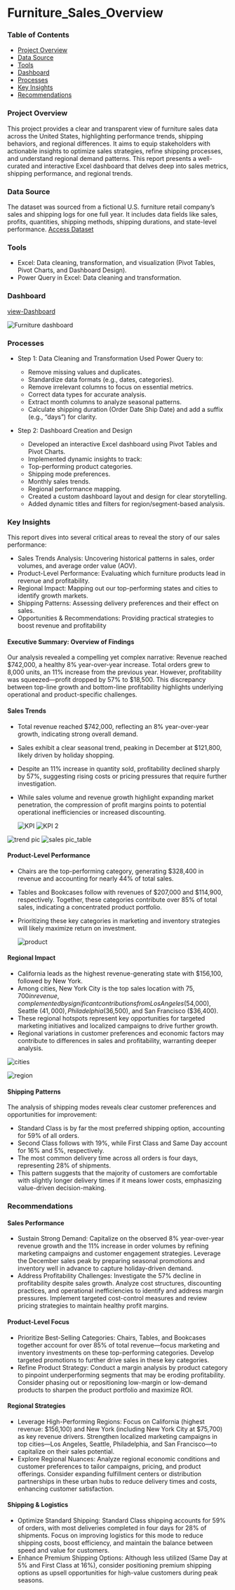# Furniture_Sales_Overview
### Table of Contents 
- [Project Overview](project-overview)
- [Data Source](data-source)
- [Tools](tools)
- [Dashboard](dashboard)
- [Processes](processes)
- [Key Insights](key-insights)
- [Recommendations](Recommendations)

### Project Overview
This project provides a clear and transparent view of furniture sales data across the United States, highlighting performance trends, shipping behaviors, and regional differences. It aims to equip stakeholders with actionable insights to optimize sales strategies, refine shipping processes, and understand regional demand patterns. This report presents a well-curated and interactive Excel dashboard that delves deep into sales metrics, shipping performance, and regional trends.

### Data Source
The dataset was sourced from a fictional U.S. furniture retail company’s sales and shipping logs for one full year. It includes data fields like sales, profits, quantities, shipping methods, shipping durations, and state-level performance.
<a href="https://github.com/mauree155/Furniture_Sales_Overview/blob/main/furniture-dataset.xlsx">Access Dataset</a>

### Tools
- Excel: Data cleaning, transformation, and visualization (Pivot Tables, Pivot Charts, and Dashboard Design).
- Power Query in Excel: Data cleaning and transformation.

### Dashboard
<a href="https://github.com/mauree155/Furniture_Sales_Overview/blob/main/Furniture%20dashboard.JPG"> view-Dashboard</a>

![Furniture dashboard](https://github.com/user-attachments/assets/4e3ad72e-ca99-4e7b-b3df-d6146a13f4c5)

### Processes
- Step 1: Data Cleaning and Transformation
Used Power Query to:
  - Remove missing values and duplicates.
  - Standardize data formats (e.g., dates, categories).
  - Remove irrelevant columns to focus on essential metrics.
  - Correct data types for accurate analysis.
  - Extract month columns to analyze seasonal patterns.
  - Calculate shipping duration (Order Date Ship Date) and add a suffix (e.g., “days”) for clarity.

- Step 2: Dashboard Creation and Design
   - Developed an interactive Excel dashboard using Pivot Tables and Pivot Charts.
   - Implemented dynamic insights to track:
   - Top-performing product categories.
   - Shipping mode preferences.
   - Monthly sales trends.
   - Regional performance mapping.
   - Created a custom dashboard layout and design for clear storytelling.
  - Added dynamic titles and filters for region/segment-based analysis.

### Key Insights
This report dives into several critical areas to reveal the story of our sales performance:
- Sales Trends Analysis: Uncovering historical patterns in sales, order volumes, and average order value (AOV).
- Product-Level Performance: Evaluating which furniture products lead in revenue and profitability.
- Regional Impact: Mapping out our top-performing states and cities to identify growth markets.
- Shipping Patterns: Assessing delivery preferences and their effect on sales.
- Opportunities & Recommendations: Providing practical strategies to boost revenue and profitability

#### Executive Summary: Overview of Findings
Our analysis revealed a compelling yet complex narrative:
Revenue reached $742,000, a healthy 8% year-over-year increase. Total orders grew to 8,000 units, an 11% increase from the previous year.
However, profitability was squeezed—profit dropped by 57% to $18,500.
This discrepancy between top-line growth and bottom-line profitability highlights underlying operational and product-specific challenges.

#### Sales Trends
- Total revenue reached $742,000, reflecting an 8% year-over-year growth, indicating strong overall demand.
- Sales exhibit a clear seasonal trend, peaking in December at $121,800, likely driven by holiday shopping.
- Despite an 11% increase in quantity sold, profitability declined sharply by 57%, suggesting rising costs or pricing pressures that require further investigation.
- While sales volume and revenue growth highlight expanding market penetration, the compression of profit margins points to potential operational inefficiencies or increased discounting.

  ![KPI](https://github.com/user-attachments/assets/82066b5a-f59d-48af-814b-3053d4bb7653)    ![KPI 2](https://github.com/user-attachments/assets/d7b3469e-c96c-4315-b43b-3c71f09281b1)

![trend pic](https://github.com/user-attachments/assets/ebf40ab2-3124-475e-837b-beffef6fb62c)  ![sales pic_table](https://github.com/user-attachments/assets/cb6d3427-9cf1-4561-93a0-5ea79a72a527)
 

#### Product-Level Performance
- Chairs are the top-performing category, generating $328,400 in revenue and accounting for nearly 44% of total sales.
- Tables and Bookcases follow with revenues of $207,000 and $114,900, respectively. Together, these categories contribute over 85% of total sales, indicating a concentrated product portfolio.
- Prioritizing these key categories in marketing and inventory strategies will likely maximize return on investment.

  ![product](https://github.com/user-attachments/assets/be1afccf-9622-4c53-af05-455914796541)


#### Regional Impact
- California leads as the highest revenue-generating state with $156,100, followed by New York.
- Among cities, New York City is the top sales location with $75,700 in revenue, complemented by significant contributions from Los Angeles ($54,000), Seattle ($41,000), Philadelphia ($36,500), and San Francisco ($36,400).
- These regional hotspots represent key opportunities for targeted marketing initiatives and localized campaigns to drive further growth.
- Regional variations in customer preferences and economic factors may contribute to differences in sales and profitability, warranting deeper analysis.

![cities](https://github.com/user-attachments/assets/7184eecb-eb58-4a50-b0ec-9d5aed518fa1)

![region](https://github.com/user-attachments/assets/0df2ab47-ad4b-4173-8769-9ea53fef002f)

#### Shipping Patterns
The analysis of shipping modes reveals clear customer preferences and opportunities for improvement:
- Standard Class is by far the most preferred shipping option, accounting for 59% of all orders.
- Second Class follows with 19%, while First Class and Same Day account for 16% and 5%, respectively.
- The most common delivery time across all orders is four days, representing 28% of shipments.
- This pattern suggests that the majority of customers are comfortable with slightly longer delivery times if it means lower costs, emphasizing value-driven decision-making.

### Recommendations
 #### Sales Performance
- Sustain Strong Demand:
Capitalize on the observed 8% year-over-year revenue growth and the 11% increase in order volumes by refining marketing campaigns and customer engagement strategies.
Leverage the December sales peak by preparing seasonal promotions and inventory well in advance to capture holiday-driven demand.
- Address Profitability Challenges:
Investigate the 57% decline in profitability despite sales growth.
Analyze cost structures, discounting practices, and operational inefficiencies to identify and address margin pressures.
Implement targeted cost-control measures and review pricing strategies to maintain healthy profit margins.

#### Product-Level Focus
- Prioritize Best-Selling Categories:
Chairs, Tables, and Bookcases together account for over 85% of total revenue—focus marketing and inventory investments on these top-performing categories.
Develop targeted promotions to further drive sales in these key categories.
- Refine Product Strategy:
Conduct a margin analysis by product category to pinpoint underperforming segments that may be eroding profitability.
Consider phasing out or repositioning low-margin or low-demand products to sharpen the product portfolio and maximize ROI.

#### Regional Strategies
- Leverage High-Performing Regions:
Focus on California (highest revenue: $156,100) and New York (including New York City at $75,700) as key revenue drivers.
Strengthen localized marketing campaigns in top cities—Los Angeles, Seattle, Philadelphia, and San Francisco—to capitalize on their sales potential.
- Explore Regional Nuances:
Analyze regional economic conditions and customer preferences to tailor campaigns, pricing, and product offerings.
Consider expanding fulfillment centers or distribution partnerships in these urban hubs to reduce delivery times and costs, enhancing customer satisfaction.

#### Shipping & Logistics
- Optimize Standard Shipping:
Standard Class shipping accounts for 59% of orders, with most deliveries completed in four days for 28% of shipments.
Focus on improving logistics for this mode to reduce shipping costs, boost efficiency, and maintain the balance between speed and value for customers.
- Enhance Premium Shipping Options:
Although less utilized (Same Day at 5% and First Class at 16%), consider positioning premium shipping options as upsell opportunities for high-value customers during peak seasons.


